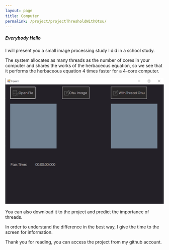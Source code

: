 ```yaml
---
layout: page
title: Computer
permalink: /project/projectThresholdWithOtsu/
---
```

 
<h5>Everybody Hello </h5>

I will present you a small image processing study I did in a school study.


The system allocates as many threads as the number of cores in your computer and shares the works of the herbaceous equation, so we see that it performs the herbaceous equation 4 times faster for a 4-core computer.


<img class="card-img-top" src="/assets/img/Project/ThreadHoldScreen.png">

You can also download it to the project and predict the importance of threads.



In order to understand the difference in the best way, I give the time to the screen for information.


Thank you for reading, you can access the project from my github account.